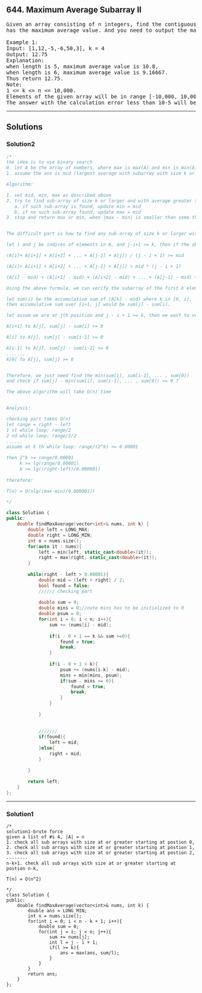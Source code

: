 ## 644. Maximum Average Subarray II
<pre>
Given an array consisting of n integers, find the contiguous subarray whose length is greater than or equal to k that
has the maximum average value. And you need to output the maximum average value.

Example 1:
Input: [1,12,-5,-6,50,3], k = 4
Output: 12.75
Explanation:
when length is 5, maximum average value is 10.8,
when length is 6, maximum average value is 9.16667.
Thus return 12.75.
Note:
1 <= k <= n <= 10,000.
Elements of the given array will be in range [-10,000, 10,000].
The answer with the calculation error less than 10-5 will be accepted.
</pre>
----------------------------------------------------------

## Solutions

### Solution2

```c++
/*
the idea is to use binary search
0. let A be the array of numbers, where max is max(A) and min is min(A)
1. assume the ans is mid (largest average with subarray with size k or larger), then mid >= min, mid <= max

Algorithm:

1. set mid, min, max as described above
2. try to find sub-array of size k or larger and with average greater than mid
   a. if such sub-array is found, update min = mid
   b. if no such sub-array found, update max = mid
3. stop and return max or min, when |max - min| is smaller than some threshold


The difficult part is how to find any sub-array of size k or larger with average > mid quickly

let i and j be indices of elements in A, and j-i+1 >= k, then if the above described array exists:

(A[i]+ A[i+1] + A[i+2] + ... + A[j-1] + A[j]) / (j - i + 1) >= mid

(A[i]+ A[i+1] + A[i+2] + ... + A[j-1] + A[j]) > mid * (j - i + 1)

(A[i] - mid) + (A[i+1] - mid) + (A[i+2] - mid) + ... + (A[j-1] - mid) + (A[j] - mid) >= 0

Using the above furmula, we can verify the subarray of the first k elements, what about the  subarray with size > k?

let sum(i) be the accumulative sum of (A[k] - mid) where k in [0, i],
then accumulative sum over [i+1, j] would be sum[j] - sum[i].

let assum we are at jth position and j - i + 1 == k, then we want to verify for the subarrays:

A[i+1] to A[j], sum[j] - sum[i] >= 0

A[i] to A[j], sum[j] - sum[i-1] >= 0

A[i-1] to A[j], sum[j] - sum[i-2] >= 0
.......
A[0] to A[j], sum[j] >= 0


Therefore, we just need find the min(sum[i], sum[i-1], ... , sum[0]) 
and check if sum[j] - min(sum[i], sum[i-1], ... , sum[0]) >= 0 ?

The above algorithm will take O(n) time


Analysis:

checking part takes O(n)
let range = right - left
1 st while loop: range/2
2 nd while loop: range/2/2
......
assume at k th while loop: range/(2^k) <= 0.00001

then 2^k >= range/0.00001
     k >= lg(range/0.00001)
     k >= lg((right-left)/0.000001)
     
therefore:

T(n) = O(nlg((max-min)/0.000001))

*/

class Solution {
public:
    double findMaxAverage(vector<int>& nums, int k) {
        double left = LONG_MAX;
        double right = LONG_MIN;
        int n = nums.size();
        for(auto it : nums){
            left = min(left, static_cast<double>(it));
            right = max(right, static_cast<double>(it));
        }
        
        while(right - left > 0.00001){
            double mid = (left + right) / 2;
            bool found = false;
            ////// checking part
            
            double sum = 0;
            double mins = 0;//note mins has to be initialized to 0
            double psum = 0;
            for(int i = 0; i < n; i++){
                sum += (nums[i] - mid);
                
                if(i - 0 + 1 == k && sum >=0){
                    found = true;
                    break;
                }
                               
                if(i - 0 + 1 > k){
                    psum += (nums[i-k] - mid);
                    mins = min(mins, psum);
                    if(sum - mins >= 0){
                        found = true;
                        break;
                    }   
                }
                
            }
            
            
            ///////
            if(found){
                left = mid;
            }else{
                right = mid;
            }
            
        }
        
        return left;
    }
};

```

----------------------------------------------------------
### Solution1

```c+++
/*
solution1-brute force
given a list of #s A, |A| = n
1. check all sub arrays with size at or greater starting at postion 0,
2. check all sub arrays with size at or greater starting at postion 1,
3. check all sub arrays with size at or greater starting at postion 2,
--------
n-k+1. check all sub arrays with size at or greater starting at postion n-k,

T(n) = O(n^2)

*/
class Solution {
public:
    double findMaxAverage(vector<int>& nums, int k) {
        double ans = LONG_MIN;
        int n = nums.size();
        for(int i = 0; i < n - k + 1; i++){
            double sum = 0;
            for(int j = i; j < n; j++){
                sum += nums[j];
                int l = j - i + 1;
                if(l >= k){
                    ans = max(ans, sum/l);
                }
            }
        }
        return ans;
    }
};

```
